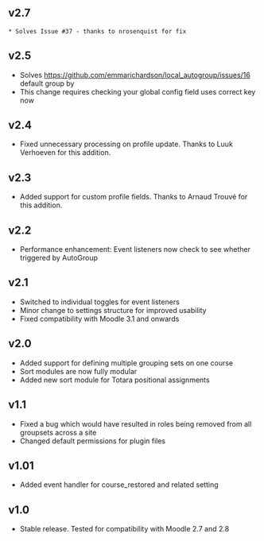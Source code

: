 ## v2.7
    * Solves Issue #37 - thanks to nrosenquist for fix

## v2.5
  * Solves https://github.com/emmarichardson/local_autogroup/issues/16 default group by
  * This change requires checking your global config field uses correct key now
  
## v2.4
  * Fixed unnecessary processing on profile update. Thanks to Luuk Verhoeven for this addition.

## v2.3
  * Added support for custom profile fields.  Thanks to Arnaud Trouvé for this addition.

## v2.2
  * Performance enhancement: Event listeners now check to see whether triggered by AutoGroup

## v2.1
  * Switched to individual toggles for event listeners
  * Minor change to settings structure for improved usability
  * Fixed compatibility with Moodle 3.1 and onwards

## v2.0
  * Added support for defining multiple grouping sets on one course
  * Sort modules are now fully modular
  * Added new sort module for Totara positional assignments

## v1.1
  * Fixed a bug which would have resulted in roles being removed from all groupsets across a site
  * Changed default permissions for plugin files 

## v1.01
  * Added event handler for course_restored and related setting

## v1.0
  * Stable release. Tested for compatibility with Moodle 2.7 and 2.8

